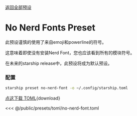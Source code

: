 [返回全部预设](./#no-nerd-fonts)

# No Nerd Fonts Preset

此预设谨慎的使用了来自emoji和powerline的符号。

这意味着即使没有安装Nerd Font，您也应该看到所有的模块符号。

在未来的starship release中，此预设将成为默认预设。

### 配置

```sh
starship preset no-nerd-font -o ~/.config/starship.toml
```

[点这下载 TOML](/presets/toml/no-nerd-font.toml){download}

<<< @/public/presets/toml/no-nerd-font.toml
